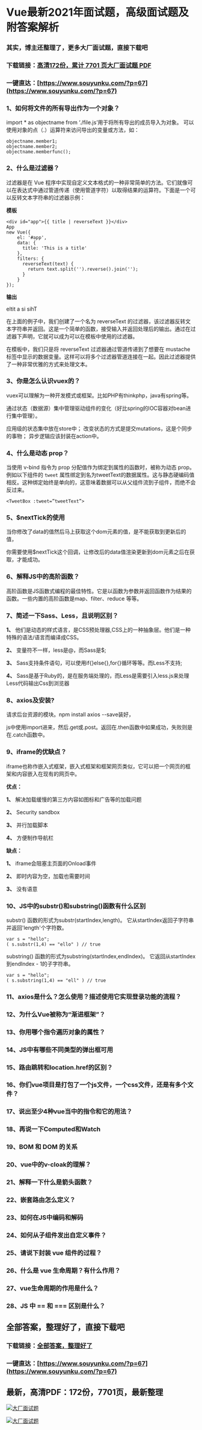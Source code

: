 # Vue最新2021年面试题，高级面试题及附答案解析

### 其实，博主还整理了，更多大厂面试题，直接下载吧

### 下载链接：[高清172份，累计 7701 页大厂面试题  PDF](https://www.souyunku.com/?p=67)

### 一键直达：[https://www.souyunku.com/?p=67](https://www.souyunku.com/?p=67)



### 1、如何将文件的所有导出作为一个对象？

import * as objectname from ‘./file.js’用于将所有导出的成员导入为对象。 可以使用对象的点（.）运算符来访问导出的变量或方法，如：

```
objectname.member1;
objectname.member2;
objectname.memberfunc();
```


### 2、什么是过滤器？

过滤器是在 Vue 程序中实现自定义文本格式的一种非常简单的方法。它们就像可以在表达式中通过管道传递（使用管道字符）以取得结果的运算符。下面是一个可以反转文本字符串的过滤器示例：

**模板**

```
<div id="app">{{ title | reverseText }}</div>
App
new Vue({
    el: '#app',
    data: {
      title: 'This is a title'
    },
    filters: {
      reverseText(text) {
        return text.split('').reverse().join('');
      }
    }
});
```

**输出**

eltit a si sihT

在上面的例子中，我们创建了一个名为 reverseText 的过滤器，该过滤器反转文本字符串并返回。这是一个简单的函数，接受输入并返回处理后的输出。通过在过滤器下声明，它就可以成为可以在模板中使用的过滤器。

在模板中，我们只是将 reverseText 过滤器通过管道传递到了想要在 mustache 标签中显示的数据变量。这样可以将多个过滤器管道连接在一起。因此过滤器提供了一种非常优雅的方式来处理文本。


### 3、你是怎么认识vuex的？

vuex可以理解为一种开发模式或框架。比如PHP有thinkphp，java有spring等。

通过状态（数据源）集中管理驱动组件的变化（好比spring的IOC容器对bean进行集中管理）。

应用级的状态集中放在store中； 改变状态的方式是提交mutations，这是个同步的事物； 异步逻辑应该封装在action中。


### 4、什么是动态 prop？

当使用 v-bind 指令为 prop 分配值作为绑定到属性的函数时，被称为动态 prop。例如以下组件的 `tweet` 属性绑定到名为tweetText的数据属性。这与静态硬编码值相反。这种绑定始终是单向的，这意味着数据可以从父组件流到子组件，而绝不会反过来。

```
<TweetBox :tweet=”tweetText”>
```


### 5、$nextTick的使用

当你修改了data的值然后马上获取这个dom元素的值，是不能获取到更新后的值，

你需要使用$nextTick这个回调，让修改后的data值渲染更新到dom元素之后在获取，才能成功。


### 6、解释JS中的高阶函数？

高阶函数是JS函数式编程的最佳特性。它是以函数为参数并返回函数作为结果的函数。一些内置的高阶函数是map、filter、reduce 等等。


### 7、简述一下Sass、Less，且说明区别？

**1、** 他们是动态的样式语言，是CSS预处理器,CSS上的一种抽象层。他们是一种特殊的语法/语言而编译成CSS。

**2、** 变量符不一样，less是@，而Sass是$;

**3、** Sass支持条件语句，可以使用if{}else{},for{}循环等等。而Less不支持;

**4、** Sass是基于Ruby的，是在服务端处理的，而Less是需要引入less.js来处理Less代码输出Css到浏览器


### 8、axios及安装?

请求后台资源的模块。npm install axios --save装好，

js中使用import进来，然后.get或.post。返回在.then函数中如果成功，失败则是在.catch函数中。


### 9、iframe的优缺点？

iframe也称作嵌入式框架，嵌入式框架和框架网页类似，它可以把一个网页的框架和内容嵌入在现有的网页中。

**优点：**

**1、** 解决加载缓慢的第三方内容如图标和广告等的加载问题

**2、** Security sandbox

**3、** 并行加载脚本

**4、** 方便制作导航栏

**缺点：**

**1、** iframe会阻塞主页面的Onload事件

**2、** 即时内容为空，加载也需要时间

**3、** 没有语意


### 10、JS中的substr()和substring()函数有什么区别

substr() 函数的形式为substr(startIndex,length)。 它从startIndex返回子字符串并返回'length'个字符数。

```
var s = "hello";
( s.substr(1,4) == "ello" ) // true
```

substring() 函数的形式为substring(startIndex,endIndex)。 它返回从startIndex到endIndex - 1的子字符串。

```
var s = "hello";
( s.substring(1,4) == "ell" ) // true
```


### 11、axios是什么？怎么使用？描述使用它实现登录功能的流程？
### 12、为什么Vue被称为“渐进框架”？
### 13、你用哪个指令遍历对象的属性？
### 14、JS中有哪些不同类型的弹出框可用
### 15、路由跳转和location.href的区别？
### 16、你们vue项目是打包了一个js文件，一个css文件，还是有多个文件？
### 17、说出至少4种vue当中的指令和它的用法？
### 18、再说一下Computed和Watch
### 19、BOM 和 DOM 的关系
### 20、vue中的v-cloak的理解？
### 21、解释一下什么是箭头函数？
### 22、嵌套路由怎么定义？
### 23、如何在JS中编码和解码
### 24、如何从子组件发出自定义事件？
### 25、请说下封装 vue 组件的过程？
### 26、什么是 vue 生命周期？有什么作用？
### 27、vue生命周期的作用是什么？
### 28、JS 中 == 和 === 区别是什么？




## 全部答案，整理好了，直接下载吧

### 下载链接：[全部答案，整理好了](https://www.souyunku.com/?p=67)

### 一键直达：[https://www.souyunku.com/?p=67](https://www.souyunku.com/?p=67)


## 最新，高清PDF：172份，7701页，最新整理

[![大厂面试题](https://www.souyunku.com/wp-content/uploads/weixin/mst.png "架构师专栏")](https://www.souyunku.com/wp-content/uploads/weixin/githup-weixin.png "架构师专栏")

[![大厂面试题](https://www.souyunku.com/wp-content/uploads/weixin/githup-weixin.png "架构师专栏")](https://www.souyunku.com/wp-content/uploads/weixin/githup-weixin.png "架构师专栏")
